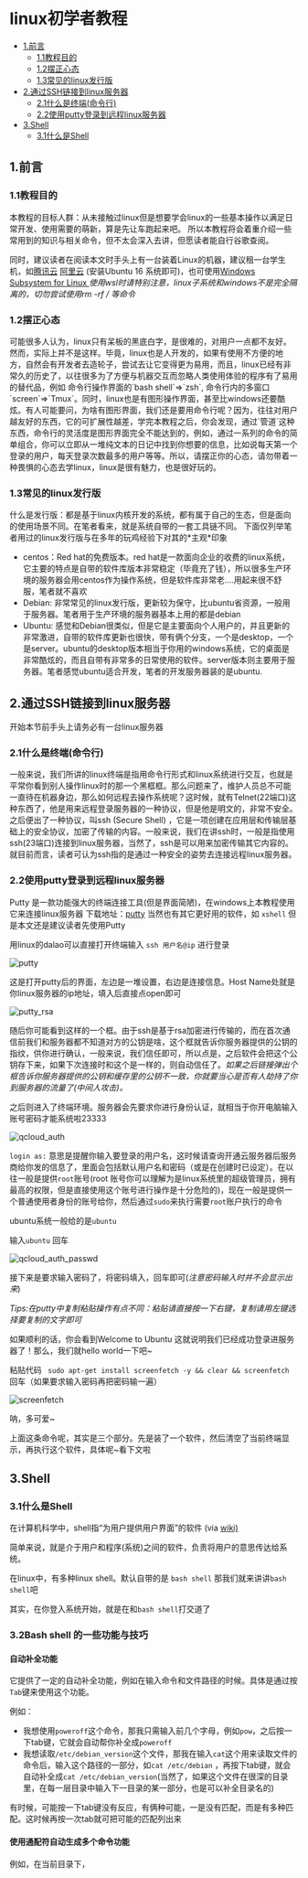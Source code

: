 # linux初学者教程

* [1.前言](#1)
  * [1.1教程目的](#1.1)
  * [1.2摆正心态](#1.2)
  * [1.3常见的linux发行版](#1.3)
* [2.通过SSH链接到linux服务器](#2)
  * [2.1什么是终端(命令行)](#2.1)
  * [2.2使用putty登录到远程linux服务器](#2.2)
* [3.Shell](#3)
  * [3.1什么是Shell](#3.1)

<h2 id="1">1.前言</h2>
<h3 id="1.1">1.1教程目的</h3>
本教程的目标人群：从未接触过linux但是想要学会linux的一些基本操作以满足日常开发、使用需要的萌新，算是先让车跑起来吧。
所以本教程将会着重介绍一些常用到的知识与相关命令，但不太会深入去讲，但愿读者能自行谷歌查阅。

同时，建议读者在阅读本文时手头上有一台装着Linux的机器，建议租一台学生机，如[腾讯云](https://cloud.tencent.com/act/campus) [阿里云](https://promotion.aliyun.com/ntms/campus2017.html) (安装Ubuntu 16 系统即可)，也可使用[Windows Subsystem for Linux ](https://msdn.microsoft.com/en-us/commandline/wsl/install_guide) *使用wsl时请特别注意，linux子系统和windows不是完全隔离的，切勿尝试使用rm -rf / 等命令*

<h3 id="1.2">1.2摆正心态</h3>
可能很多人认为，linux只有呆板的黑底白字，是很难的，对用户一点都不友好。然而，实际上并不是这样。毕竟，linux也是人开发的，如果有使用不方便的地方，自然会有开发者去造轮子，尝试去让它变得更为易用，而且，linux已经有非常久的历史了，以往很多为了方便与机器交互而忽略人类使用体验的程序有了易用的替代品，例如 命令行操作界面的`bash shell`=>`zsh`, 命令行内的多窗口`screen`=>`Tmux`。同时，linux也是有图形操作界面，甚至比windows还要酷炫。有人可能要问，为啥有图形界面，我们还是要用命令行呢？因为，往往对用户越友好的东西，它的可扩展性越差，学完本教程之后，你会发现，通过`管道`这种东西，命令行的灵活度是图形界面完全不能达到的，例如，通过一系列的命令的简单组合，你可以立即从一堆纯文本的日记中找到你想要的信息，比如说每天第一个登录的用户，每天登录次数最多的用户等等。所以，请摆正你的心态，请勿带着一种畏惧的心态去学linux，linux是很有魅力，也是很好玩的。
<h3 id="1.3">1.3常见的linux发行版</h3>
什么是发行版：都是基于linux内核开发的系统，都有属于自己的生态，但是面向的使用场景不同。在笔者看来，就是系统自带的一套工具链不同。
下面仅列举笔者用过的linux发行版与在多年的玩鸡经验下对其的*主观*印象

* centos：Red hat的免费版本。red hat是一款面向企业的收费的linux系统，它主要的特点是自带的软件库版本非常稳定（毕竟充了钱），所以很多生产环境的服务器会用centos作为操作系统，但是软件库非常老....用起来很不舒服，笔者就不喜欢
* Debian: 非常常见的linux发行版，更新较为保守，比ubuntu省资源，一般用于服务器。笔者用于生产环境的服务器基本上用的都是debian
* Ubuntu: 感觉和Debian很类似，但是它是主要面向个人用户的，并且更新的非常激进，自带的软件库更新也很快，带有俩个分支，一个是desktop，一个是server。ubuntu的desktop版本相当于你用的windows系统，它的桌面是非常酷炫的，而且自带有非常多的日常使用的软件。server版本则主要用于服务器。笔者感觉ubuntu适合开发，笔者的开发服务器装的是ubuntu.

<h2 id="2">2.通过SSH链接到linux服务器</h2>

开始本节前手头上请务必有一台linux服务器

<h3 id="2.1">2.1什么是终端(命令行)</h3>

一般来说，我们所讲的linux终端是指用命令行形式和linux系统进行交互，也就是平常你看到别人操作linux时的那一个黑框框。那么问题来了，维护人员总不可能一直待在机器身边，那么如何远程去操作系统呢？这时候，就有Telnet(22端口)这种东西了，他是用来远程登录服务器的一种协议，但是他是明文的，非常不安全。之后便出了一种协议，叫ssh (Secure Shell) ，它是一项创建在应用层和传输层基础上的安全协议，加密了传输的内容。一般来说，我们在讲ssh时，一般是指使用ssh(23端口)连接到linux服务器，当然了，ssh是可以用来加密传输其它内容的。就目前而言，读者可认为ssh指的是通过一种安全的姿势去连接远程linux服务器。

<h3 id="2.2">2.2使用putty登录到远程linux服务器</h3>

Putty 是一款功能强大的终端连接工具(但是界面简陋)，在windows上本教程使用它来连接linux服务器 下载地址：[putty](https://www.chiark.greenend.org.uk/~sgtatham/putty/latest.html)  当然也有其它更好用的软件，如 `xshell` 但是本文还是建议读者先使用Putty

用linux的dalao可以直接打开终端输入 `ssh 用户名@ip` 进行登录

![putty](../Image/171008_linux_abc_putty.png)

这是打开putty后的界面，左边是一堆设置，右边是连接信息。Host Name处就是你linux服务器的ip地址，填入后直接点open即可

![putty_rsa](../Image/171008_linux_abc_putty_rsa.png)

随后你可能看到这样的一个框。由于ssh是基于rsa加密进行传输的，而在首次通信前我们和服务器都不知道对方的公钥是啥，这个框就告诉你服务器提供的公钥的指纹，供你进行确认，一般来说，我们信任即可，所以点是，之后软件会把这个公钥存下来，如果下次连接时和这个是一样的，则自动信任了。*如果之后链接弹出个框告诉你服务器提供的公钥和缓存里的公钥不一致，你就要当心是否有人劫持了你到服务器的流量了(中间人攻击)。*

之后则进入了终端环境。服务器会先要求你进行身份认证，就相当于你开电脑输入账号密码才能系统啦23333

![qcloud_auth](../Image/171008_linux_abc_qcloud_auth.png)

 `login as:` 意思是提醒你输入要登录的用户名，这时候请查询开通云服务器后服务商给你发的信息了，里面会包括默认用户名和密码（或是在创建时已设定）。在以往一般是提供`root`账号(root 账号你可以理解为是linux系统里的超级管理员，拥有最高的权限，但是直接使用这个账号进行操作是十分危险的)，现在一般是提供一个普通使用者身份的账号给你，然后通过`sudo`来执行需要`root`账户执行的命令

ubuntu系统一般给的是`ubuntu`

输入`ubuntu` 回车

![qcloud_auth_passwd](../Image/171008_linux_abc_qcloud_auth_passwd.png)

接下来是要求输入密码了，将密码填入，回车即可(*注意密码输入时并不会显示出来*)

*Tips:在putty中复制粘贴操作有点不同：粘贴请直接按一下右键，复制请用左键选择要复制的文字即可*

如果顺利的话，你会看到Welcome to Ubuntu 这就说明我们已经成功登录进服务器了！那么，我们就hello world一下吧~

粘贴代码 ` sudo apt-get install screenfetch -y && clear && screenfetch` 回车（如果要求输入密码再把密码输一遍）

![screenfetch](../Image/171008_linux_abc_screenfetch.png)

呐，多可爱~

上面这条命令呢，其实是三个部分。先是装了一个软件，然后清空了当前终端显示，再执行这个软件，具体呢~看下文啦

<h2 id="3">3.Shell</h2>
<h3 id="3.1">3.1什么是Shell</h3>

在计算机科学中，shell指“为用户提供用户界面”的软件 (via [wiki)](https://zh.wikipedia.org/zh-cn/%E6%AE%BC%E5%B1%A4)

简单来说，就是介于用户和程序(系统)之间的软件，负责将用户的意思传达给系统。

在linux中，有多种linux shell。默认自带的是 `bash shell` 那我们就来讲讲`bash shell`吧

其实，在你登入系统开始，就是在和`bash shell`打交道了

<h3 id="3.2">3.2Bash shell 的一些功能与技巧</h3>

 #### 自动补全功能

它提供了一定的自动补全功能，例如在输入命令和文件路径的时候。具体是通过按`Tab`键来使用这个功能。

例如：

* 我想使用`poweroff`这个命令，那我只需输入前几个字母，例如`pow`，之后按一下tab键，它就会自动帮你补全成`poweroff`
* 我想读取`/etc/debian_version`这个文件，那我在输入`cat`这个用来读取文件的命令后，输入这个路径的一部分，如`cat /etc/debian` ，再按下tab键，就会自动补全成`cat /etc/debian_version`(当然了，如果这个文件在很深的目录里，在每一层目录中输入下一目录的某一部分，也是可以补全目录名的)

有时候，可能按一下tab键没有反应，有俩种可能，一是没有匹配，而是有多种匹配。这时候再按一次tab就可把可能的匹配列出来

 #### 使用通配符自动生成多个命令功能

例如，在当前目录下，